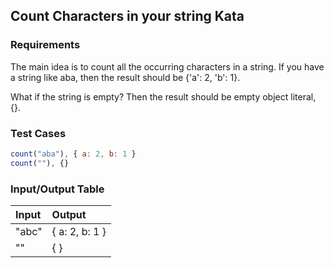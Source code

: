 ## Count Characters in your string Kata

### Requirements 

The main idea is to count all the occurring characters in a string. If you have a string like aba, then the result should be {'a': 2, 'b': 1}.

What if the string is empty? Then the result should be empty object literal, {}.


### Test Cases

```JavaScript
count("aba"), { a: 2, b: 1 }
count(""), {}
```

### Input/Output Table

| Input                                          | Output |
| :--------------------------------------------- | :----- |
| "abc"                              | { a: 2, b: 1 }     |
| ""                              | { }     |






